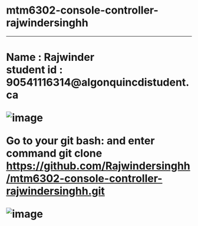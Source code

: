 # mtm6302-console-controller-rajwindersinghh
<hr><h1>Name  : Rajwinder<br>student id : 90541116314@algonquincdistudent.ca

![image](https://github.com/Rajwindersinghh/mtm6302-console-controller-rajwindersinghh/assets/133885650/276d8e79-528c-42cc-90bc-05f430b7261d)

Go to your git bash: and enter command git clone https://github.com/Rajwindersinghh/mtm6302-console-controller-rajwindersinghh.git


![image](https://github.com/Rajwindersinghh/mtm6302-console-controller-rajwindersinghh/assets/133885650/8f8c949b-0a63-4aca-b86b-c979a108983a)
